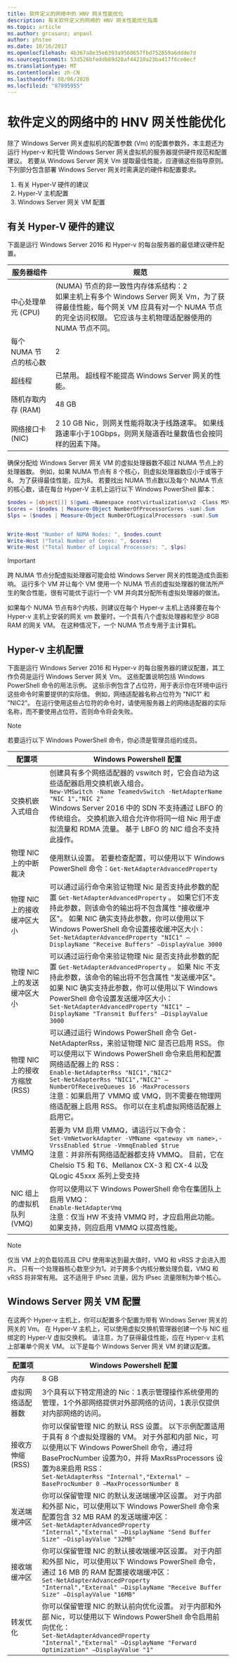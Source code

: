 ```yaml
---
title: 软件定义的网络中的 HNV 网关性能优化
description: 有关软件定义的网络的 HNV 网关性能优化指南
ms.topic: article
ms.author: grcusanz; anpaul
author: phstee
ms.date: 10/16/2017
ms.openlocfilehash: 4b367a8e35e6393a9560657fbd752859a6ddde7d
ms.sourcegitcommit: 53d526bfeddb89d28af44210a23ba417f6ce0ecf
ms.translationtype: MT
ms.contentlocale: zh-CN
ms.lasthandoff: 08/06/2020
ms.locfileid: "87895955"
---
```

# <a name="hnv-gateway-performance-tuning-in-software-defined-networks"></a>软件定义的网络中的 HNV 网关性能优化

除了 Windows Server 网关虚拟机的配置参数 (Vm) 的配置参数外，本主题还为运行 Hyper-v 和托管 Windows Server 网关虚拟机的服务器提供硬件规范和配置建议。 若要从 Windows Server 网关 Vm 提取最佳性能，应遵循这些指导原则。
下列部分包含部署 Windows Server 网关时需满足的硬件和配置要求。
1. 有关 Hyper-V 硬件的建议
2. Hyper-V 主机配置
3. Windows Server 网关 VM 配置

## <a name="hyper-v-hardware-recommendations"></a>有关 Hyper-V 硬件的建议

下面是运行 Windows Server 2016 和 Hyper-v 的每台服务器的最低建议硬件配置。

| 服务器组件               | 规范                                                                                                                                                                                                                                                                   |
|--------------------------------|---------------------------------------------------------------------------------------------------------------------------------------------------------------------------------------------------------------------------------------------------------------------------------|
| 中心处理单元 (CPU)  |  (NUMA) 节点的非一致性内存体系结构：2 <br> 如果主机上有多个 Windows Server 网关 Vm，为了获得最佳性能，每个网关 VM 应具有对一个 NUMA 节点的完全访问权限。 它应该与主机物理适配器使用的 NUMA 节点不同。 |
| 每个 NUMA 节点的核心数            | 2                                                                                                                                                                                                                                                                               |
| 超线程                | 已禁用。 超线程不能提高 Windows Server 网关的性能。                                                                                                                                                                                           |
| 随机存取内存 (RAM)     | 48 GB                                                                                                                                                                                                                                                                           |
| 网络接口卡 (NIC) | 2 10 GB Nic，则网关性能将取决于线路速率。 如果线路速率小于10Gbps，则网关隧道吞吐量数值也会按同样的因素下降。                                                                                          |

确保分配给 Windows Server 网关 VM 的虚拟处理器数不超过 NUMA 节点上的处理器数。 例如，如果 NUMA 节点有 8 个核心，则虚拟处理器数应小于或等于 8。 为了获得最佳性能，应为8。 若要找出 NUMA 节点数以及每个 NUMA 节点的核心数，请在每台 Hyper-V 主机上运行以下 Windows PowerShell 脚本：

```PowerShell
$nodes = [object[]] $(gwmi –Namespace root\virtualization\v2 -Class MSVM_NumaNode)
$cores = ($nodes | Measure-Object NumberOfProcessorCores -sum).Sum
$lps = ($nodes | Measure-Object NumberOfLogicalProcessors -sum).Sum


Write-Host "Number of NUMA Nodes: ", $nodes.count
Write-Host ("Total Number of Cores: ", $cores)
Write-Host ("Total Number of Logical Processors: ", $lps)
```

>[!Important]
> 跨 NUMA 节点分配虚拟处理器可能会给 Windows Server 网关的性能造成负面影响。 运行多个 VM 并让每个 VM 使用一个 NUMA 节点的虚拟处理器的做法所产生的聚合性能，很有可能优于运行一个 VM 并向其分配所有虚拟处理器的做法。

如果每个 NUMA 节点有8个内核，则建议在每个 Hyper-v 主机上选择要在每个 Hyper-v 主机上安装的网关 vm 数量时，一个具有八个虚拟处理器和至少 8GB RAM 的网关 VM。 在这种情况下，一个 NUMA 节点专用于主计算机。

## <a name="hyper-v-host-configuration"></a>Hyper-v 主机配置

下面是运行 Windows Server 2016 和 Hyper-v 的每台服务器的建议配置，其工作负荷是运行 Windows Server 网关 Vm。 这些配置说明包括 Windows PowerShell 命令的用法示例。 这些示例包含了占位符，用于表示你在环境中运行这些命令时需要提供的实际值。 例如，网络适配器名称占位符为 "NIC1" 和 "NIC2"。 在运行使用这些占位符的命令时，请使用服务器上的网络适配器的实际名称，而不要使用占位符，否则命令将会失败。

>[!Note]
> 若要运行以下 Windows PowerShell 命令，你必须是管理员组的成员。

| 配置项                          | Windows Powershell 配置                                                                                                                                                                                                                                                                                                                                                                                                                                                                          |
|---------------------------------------------|-----------------------------------------------------------------------------------------------------------------------------------------------------------------------------------------------------------------------------------------------------------------------------------------------------------------------------------------------------------------------------------------------------------------------------------------------------------------------------------------------------------|
| 交换机嵌入式组合                     | 创建具有多个网络适配器的 vswitch 时，它会自动为这些适配器启用交换机嵌入组合。 <br> ```New-VMSwitch -Name TeamedvSwitch -NetAdapterName "NIC 1","NIC 2"``` <br> Windows Server 2016 中的 SDN 不支持通过 LBFO 的传统组合。 交换机嵌入组合允许你将同一组 Nic 用于虚拟流量和 RDMA 流量。 基于 LBFO 的 NIC 组合不支持此操作。                                                        |
| 物理 NIC 上的中断裁决       | 使用默认设置。 若要检查配置，可以使用以下 Windows PowerShell 命令：```Get-NetAdapterAdvancedProperty```                                                                                                                                                                                                                                                                                                                                                                    |
| 物理 NIC 上的接收缓冲区大小       | 可以通过运行命令来验证物理 Nic 是否支持此参数的配置 ```Get-NetAdapterAdvancedProperty``` 。 如果它们不支持此参数，则该命令的输出将不包含属性 "接收缓冲区"。 如果 NIC 确实支持此参数，你可以使用以下 Windows PowerShell 命令设置接收缓冲区大小： <br>```Set-NetAdapterAdvancedProperty "NIC1" –DisplayName "Receive Buffers" –DisplayValue 3000``` <br>                          |
| 物理 NIC 上的发送缓冲区大小          | 可以通过运行命令来验证物理 Nic 是否支持此参数的配置 ```Get-NetAdapterAdvancedProperty``` 。 如果 Nic 不支持此参数，该命令的输出将不包含属性 "发送缓冲区"。 如果 NIC 确实支持此参数，你可以使用以下 Windows PowerShell 命令设置发送缓冲区大小： <br> ```Set-NetAdapterAdvancedProperty "NIC1" –DisplayName "Transmit Buffers" –DisplayValue 3000``` <br>                           |
| 物理 NIC 上的接收方缩放 (RSS) | 可以通过运行 Windows PowerShell 命令 Get-NetAdapterRss，来验证物理 NIC 是否已启用 RSS。 你可以使用以下 Windows PowerShell 命令来启用和配置网络适配器上的 RSS： <br> ```Enable-NetAdapterRss "NIC1","NIC2"```<br> ```Set-NetAdapterRss "NIC1","NIC2" –NumberOfReceiveQueues 16 -MaxProcessors``` <br> 注意：如果启用了 VMMQ 或 VMQ，则不需要在物理网络适配器上启用 RSS。 你可以在主机虚拟网络适配器上启用它。 |
| VMMQ                                        | 若要为 VM 启用 VMMQ，请运行以下命令： <br> ```Set-VmNetworkAdapter -VMName <gateway vm name>,-VrssEnabled $true -VmmqEnabled $true``` <br> 注意：并非所有网络适配器都支持 VMMQ。 目前，它在 Chelsio T5 和 T6、Mellanox CX-3 和 CX-4 以及 QLogic 45xxx 系列上受支持                                                                                                                                                                                                                                      |
| NIC 组上的虚拟机队列 (VMQ) | 你可以使用以下 Windows PowerShell 命令在集团队上启用 VMQ： <br>```Enable-NetAdapterVmq``` <br> 注意：仅当 HW 不支持 VMMQ 时，才应启用此功能。 如果支持，则应启用 VMMQ 以提高性能。                                                                                                                                                                                                                                                               |
>[!Note]
> 仅当 VM 上的负载较高且 CPU 使用率达到最大值时，VMQ 和 vRSS 才会进入图片。 只有一个处理器核心数至少为1。对于跨多个内核分散处理负载，VMQ 和 vRSS 将非常有用。 这不适用于 IPsec 流量，因为 IPsec 流量限制为单个核心。

## <a name="windows-server-gateway-vm-configuration"></a>Windows Server 网关 VM 配置

在这两个 Hyper-v 主机上，你可以配置多个配置为带有 Windows Server 网关的网关的 Vm。 在 Hyper-V 主机上，可以使用虚拟交换机管理器创建一个与 NIC 组绑定的 Hyper-V 虚拟交换机。 请注意，为了获得最佳性能，应在 Hyper-v 主机上部署单个网关 VM。
以下是每个 Windows Server 网关 VM 的建议配置。

| 配置项                 | Windows Powershell 配置                                                                                                                                                                                                                                                                                                                                                               |
|------------------------------------|------------------------------------------------------------------------------------------------------------------------------------------------------------------------------------------------------------------------------------------------------------------------------------------------------------------------------------------------------------------------------------------------|
| 内存                             | 8 GB                                                                                                                                                                                                                                                                                                                                                                                           |
| 虚拟网络适配器数 | 3个具有以下特定用途的 Nic：1表示管理操作系统使用的管理，1个外部网络提供对外部网络的访问，1表示仅提供对内部网络的访问。                                                                                                                                                            |
| 接收方伸缩 (RSS)         | 你可以保留管理 NIC 的默认 RSS 设置。 以下示例配置适用于具有 8 个虚拟处理器的 VM。 对于外部和内部 Nic，可以使用以下 Windows PowerShell 命令，通过将 BaseProcNumber 设置为0，并将 MaxRssProcessors 设置为8来启用 RSS： <br> ```Set-NetAdapterRss "Internal","External" –BaseProcNumber 0 –MaxProcessorNumber 8``` <br> |
| 发送端缓冲区                   | 你可以保留管理 NIC 的默认发送端缓冲区设置。 对于内部和外部 Nic，可以使用以下 Windows PowerShell 命令来配置包含 32 MB RAM 的发送端缓冲区： <br> ```Set-NetAdapterAdvancedProperty "Internal","External" –DisplayName "Send Buffer Size" –DisplayValue "32MB"``` <br>                                                       |
| 接收端缓冲区                | 你可以保留管理 NIC 的默认接收端缓冲区设置。 对于内部和外部 Nic，可以使用以下 Windows PowerShell 命令，通过 16 MB 的 RAM 配置接收端缓冲区： <br> ```Set-NetAdapterAdvancedProperty "Internal","External" –DisplayName "Receive Buffer Size" –DisplayValue "16MB"``` <br>                                            |
| 转发优化               | 你可以保留管理 NIC 的默认前向优化设置。 对于内部和外部 Nic，可以使用以下 Windows PowerShell 命令启用前向优化： <br> ```Set-NetAdapterAdvancedProperty "Internal","External" –DisplayName "Forward Optimization" –DisplayValue "1"``` <br>                                                                      |
